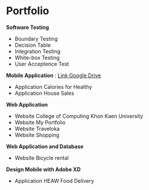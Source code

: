 # Portfolio

**Software Testing**
*	Boundary Testing
*	Decision Table
*	Integration Testing
* White-box Testing
* User Acceptence Test
  
**Mobile Application** : [Link Google Drive](https://drive.google.com/drive/folders/1fGtMyWBsVlIRKdQ3R352n0sYrZ8Lrnl7?usp=drive_link)
*	Application Calories for Healthy
*	Application House Sales

**Web Application**
*	Website College of Computing Khon Kaen University
*	Website My Portfolio
*	Website Traveloka
* Website Shopping

**Web Application and Database**
*	Website Bicycle rental

**Design Mobile with Adobe XD**
*	Application  HEAW Food Delivery

